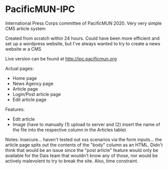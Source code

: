 # PacificMUN-IPC
International Press Corps committee of PacificMUN 2020. Very very simple CMS article system

Created from scratch within 24 hours. Could have been more efficient and set up a wordpress website, but I've always wanted to try to create a news website w a CMS

Live version can be found at http://ipc.pacificmun.org

Actual pages:
 - Home page
 - News Agency page
 - Article page
 - Login/Post article page
 - Edit article page
 
Features:
  - Edit article
  - Image (have to manually (1) upload to server and (2) insert the name of the file into the respective column in the Articles table)
  
Notes:
Insecure... haven't tested out xss scenarios via the form inputs... the article page spits out the contents of the "body" column as an HTML. Didn't think that would be an issue since the "post article" feature would only be available for the Dais team that wouldn't know any of those, nor would be actively malevolent to try to break the site. Also, time constraint.
